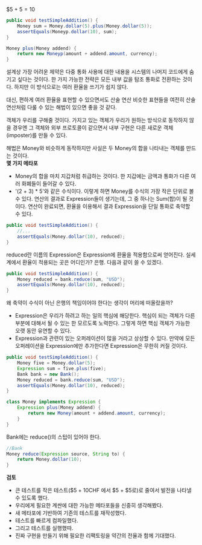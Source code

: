 $5 + $5 = 10$
```java
public void testSimpleAddition() {
    Money sum = Money.dollar(5).plus(Money.dollar(5));
    assertEquals(Moneyp.dollar(10), sum);
}
```

```java
Money plus(Money addend) {
    return new Moneyp(amount + addend.amount, currency);
}
```
설계상 가장 어려운 제약은 다중 통화 사용에 대한 내용을 시스템의 나머지 코드에게 숨기고 싶다는 것이다.
한 가지 가능한 전략은 모든 내부 값을 탐조 통화로 전환하는 것이다.
하지만 이 방식으로는 여러 환율을 쓰기가 쉽지 않다.

대신, 편하게 여러 환율을 표현할 수 있으면서도 산술 연산 비슷한 표현들을 여전히 산술 연산처럼 다룰 수 있는 해법이 있으면 좋을 것 같다.

객체가 우리를 구해줄 것이다.
가지고 있는 객체가 우리가 원하는 방식으로 동작하지 않을 경우엔 그 객체와 외부 프로토콜이 같으면서 내부 구현은 다른 새로운 객체(imposter)를 만들 수 있다.

해법은 Money와 비슷하게 동작하지만 사실은 두 Money의 합을 나타내는 객체를 만드는 것이다.   
**몇 가지 메타포**
- Money의 합을 마치 지갑처럼 취급하는 것이다. 한 지갑에는 금액과 통화가 다른 여러 화폐들이 들어갈 수 있다.
- '(2 + 3) * 5'와 같은 수식이다. 이렇게 하면 Money를 수식의 가장 작은 단위로 볼 수 있다.
연산의 결과로 Expression들이 생기는데, 그 중 하나는 Sum(합)이 될 것이다.
연산이 완료되면, 환율을 이용해서 결과 Expression을 단일 통화로 축약할 수 있다.
```java
public void testSimpleAddition() {
    //...
    assertEquals(Money.dollar(10), reduced);
} 
```
reduced란 이름의 Expression은 Expression에 환율을 적용함으로써 얻어진다.
실세계에서 환율이 적용되는 곳은 어디인가? 은행. 다음과 같이 쓸 수 있겠다.
```java
public void testSimpleAddition() {
    Money reduced = bank.reduce(sum, "USD");
    assertEquals(Money.dollar(10), reduced);
} 
```
왜 축약이 수식이 아닌 은행의 책임이어야 한다는 생각이 머리에 떠올랐을까?
- Expression은 우리가 하려고 하는 일의 핵심에 해당한다. 핵심이 되는 객체가 다른 부분에 대해서 될 수 있는 한 모르도록 노력한다.
그렇게 하면 핵심 객체가 가능한 오랫 동안 유연할 수 있다.
- Expression과 관련이 있는 오퍼레이션이 많을 거라고 상상할 수 있다.
만약에 모든 오퍼레이션을 Expression에만 추가한다면 Expression은 무한히 커질 것이다.

```java
public void testSimpleAddition() {
    Money five = Money.dollar(5);
    Expression sum = five.plus(five);
    Bank bank = new Bank();
    Money reduced = bank.reduce(sum, "USD");
    assertEquals(Money.dollar(10), reduced);
} 
```
```java
class Money implements Expression {
    Expression plus(Money addend) {
        return new Money(amount + addend.amount, currency);
    }
}
```
Bank에는 reduce()의 스텁이 있어야 한다.
```java
//Bank
Money reduce(Expression source, String to) {
    return Money.dollar(10);
}
```

**검토**
- 큰 테스트를 작은 테스트($5 + 10CHF 에서 $5 + $5로)로 줄여서 발전을 나타낼 수 있도록 했다.
- 우리에게 필요한 계싼에 대한 가능한 메타포들을 신중히 생각해봤다.
- 새 메타포에 기반하여 기존의 테스트를 재작성했다.
- 테스트를 빠르게 컴파일했다.
- 그리고 테스트를 실행했따.
- 진짜 구현을 만들기 위해 필요한 리팩토링을 약간의 전율과 함께 기대했다.

